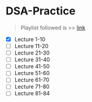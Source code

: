 # DSA-Practice

> Playlist followed is >> [link](https://tinyurl.com/y3s8ww4a)

- [x] Lecture 1-10
- [ ] Lecture 11-20
- [ ] Lecture 21-30
- [ ] Lecture 31-40
- [ ] Lecture 41-50
- [ ] Lecture 51-60
- [ ] Lecture 61-70
- [ ] Lecture 71-80
- [ ] Lecture 81-84